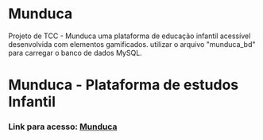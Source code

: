 # Munduca
 Projeto de TCC - Munduca uma plataforma de educação infantil acessível desenvolvida com elementos gamificados.
 utilizar o arquivo "munduca_bd" para carregar o banco de dados MySQL.
<h1>Munduca - Plataforma de estudos Infantil</h1>
<h3>Link para acesso: <a href="http://munduca.page.gd" target="_blank">Munduca</a></h3>
